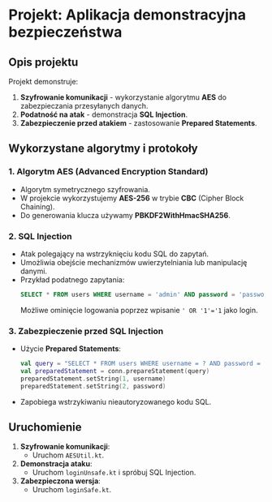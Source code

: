 # Projekt: Aplikacja demonstracyjna bezpieczeństwa

## Opis projektu

Projekt demonstruje:

1. **Szyfrowanie komunikacji** - wykorzystanie algorytmu **AES** do zabezpieczania przesyłanych danych.
2. **Podatność na atak** - demonstracja **SQL Injection**.
3. **Zabezpieczenie przed atakiem** - zastosowanie **Prepared Statements**.

## Wykorzystane algorytmy i protokoły

### **1. Algorytm AES (Advanced Encryption Standard)**

- Algorytm symetrycznego szyfrowania.
- W projekcie wykorzystujemy **AES-256** w trybie **CBC** (Cipher Block Chaining).
- Do generowania klucza używamy **PBKDF2WithHmacSHA256**.

### **2. SQL Injection**

- Atak polegający na wstrzyknięciu kodu SQL do zapytań.
- Umożliwia obejście mechanizmów uwierzytelniania lub manipulację danymi.
- Przykład podatnego zapytania:
  ```sql
  SELECT * FROM users WHERE username = 'admin' AND password = 'password';
  ```
  Możliwe ominięcie logowania poprzez wpisanie `' OR '1'='1` jako login.

### **3. Zabezpieczenie przed SQL Injection**

- Użycie **Prepared Statements**:
  ```kotlin
  val query = "SELECT * FROM users WHERE username = ? AND password = ?"
  val preparedStatement = conn.prepareStatement(query)
  preparedStatement.setString(1, username)
  preparedStatement.setString(2, password)
  ```
- Zapobiega wstrzykiwaniu nieautoryzowanego kodu SQL.

## Uruchomienie

1. **Szyfrowanie komunikacji**:
   - Uruchom `AESUtil.kt`.
2. **Demonstracja ataku**:
   - Uruchom `loginUnsafe.kt` i spróbuj SQL Injection.
3. **Zabezpieczona wersja**:
   - Uruchom `loginSafe.kt`.

